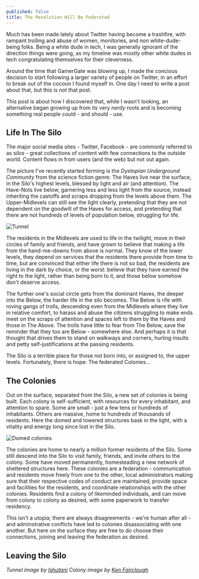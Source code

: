 ```yaml
---
published: false
title: The Revolution Will Be Federated
---
```

Much has been made lately about Twitter having become a trashfire, with rampant trolling and abuse of women, monitories, and non white-dude-being folks. Being a white dude in tech, I was generally ignorant of the direction things were going, as my timeline was mostly other white dudes in tech congratulating themselves for their cleverness.

Around the time that GamerGate was blowing up, I made the concious decision to start following a larger variety of people on Twitter, in an effort to break out of the cocoon I found myself in. One day I need to write a post about that, but this is not that post.

This post is about how I discovered that, while I wasn't looking, an alternative began growing up from its very *nerdy* roots and is becoming something real people could - and should - use.

## Life In The Silo

The major social media sites - Twitter, Facebook - are commonly referred to as *silos* - great collections of content with few connections to the outside world. Content flows in from users (and the web) but not out again.

The picture I've recently started forming is the *Dystopian Underground Community* from the science fiction genre: The Haves live near the surface, in the Silo's highest levels, blessed by light and air (and attention). The Have-Nots live below, garnering less and less light from the source, instead inheriting the castoffs and scraps dropping from the levels above them. The Upper-Midlevels can still see the light clearly, pretending that they are not dependent on the goodwill of the Haves for access, and pretending that there are not hundreds of levels of population below, struggling for life.

![Tunnel]({{site.baseurl}}/images/silo.jpg)

The residents in the Midlevels are used to life in the twilight, move in their circles of family and friends, and have grown to believe that making a life from the hand-me-downs from above is normal. They know of the lower levels, they depend on services that the residents there provide from time to time, but are convinced that either life there is not so bad, the residents are living in the dark by choice, or the worst: believe that they have earned the right to the light, rather than being born to it, and those below somehow don't deserve access.

The further one's social circle gets from the dominant Haves, the deeper into the Below, the harder life in the silo becomes. The Below is rife with roving gangs of trolls, descending even from the Midlevels where they live in relative comfort, to harass and abuse the citizens struggling to make ends meet on the scraps of attention and spaces left to them by the Haves and those in The Above. The trolls have little to fear from The Below, save the reminder that they too are Below - somewhere else. And perhaps it is that thought that drives them to stand on walkways and corners, hurling insults and petty self-justifications at the passing residents.

The Silo is a terrible place for those not born into, or assigned to, the upper levels. Fortunately, there is hope: The federated Colonies...

## The Colonies

Out on the surface, separated from the Silo, a new set of colonies is being built. Each colony is self-sufficient, with resources for every inhabitant, and attention to spare. Some are small - just a few tens or hundreds of inhabitants. Others are massive, home to hundreds of thousands of residents. Here the domed and towered structures bask in the light, with a vitality and energy long since lost in the Silo.

![Domed colonies]({{site.baseurl}}/images/ken-fairclough-ken-fairclough-microtech-lookfeel-concept-01-add-lighting.jpg)

The colonies are home to nearly a million former residents of the Silo. Some still descend into the Silo to visit family, friends, and invite others to the colony. Some have moved permanently, homesteading a new network of sheltered structures here. These colonies are a federation - communication and residents move freely from one to the other, local administrators making sure that their respective codes of conduct are maintained, provide space and facilities for the residents, and coordinate relationships with the other colonies. Residents find a colony of likeminded individuals, and can move from colony to colony as desired, with some paperwork to transfer residency.

This isn't a utopia; there are always disagreements - we're human after all - and adminstrative conflicts have led to colonies disassociating with one another. But here on the surface they are free to do choose their connections, joining and leaving the federation as desired.

## Leaving the Silo




*Tunnel image by [Ishutani](http://ishutani.deviantart.com/art/Tunnel-365977590)*
*Colony image by [Ken Fairclough](http://kenfairclough.blogspot.com/)*
